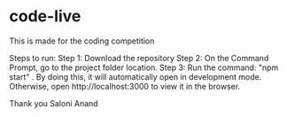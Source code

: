 # code-live

This is made for the coding competition

Steps to run:
Step 1: Download the repository
Step 2: On the Command Prompt, go to the project folder location.
Step 3: Run the command: "npm start" . By doing this, it will automatically open in development mode.
Otherwise, open http://localhost:3000 to view it in the browser.

Thank you
Saloni Anand
